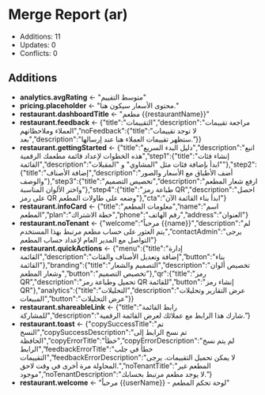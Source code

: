 # Merge Report (ar)

- Additions: 11
- Updates: 0
- Conflicts: 0

## Additions
- **analytics.avgRating** ← "متوسط التقييم"
- **pricing.placeholder** ← "محتوى الأسعار سيكون هنا."
- **restaurant.dashboardTitle** ← "مطعم {{restaurantName}}"
- **restaurant.feedback** ← {"title":"التقييمات","description":"مراجعة تقييمات العملاء وملاحظاتهم","noFeedback":{"title":"لا توجد تقييمات بعد","description":"ستظهر تقييمات العملاء هنا عند إرسالها."}}
- **restaurant.gettingStarted** ← {"title":"دليل البدء السريع","description":"اتبع هذه الخطوات لإعداد قائمة مطعمك الرقمية","step1":{"title":"إنشاء فئات القائمة","description":"ابدأ بإضافة فئات مثل \"المشاوي\" و \"المقبلات\""},"step2":{"title":"إضافة الأصناف","description":"أضف الأطباق مع الأسعار والصور والوصف"},"step3":{"title":"تخصيص التصميم","description":"ارفع شعار المطعم واختر الألوان المناسبة"},"step4":{"title":"طباعة رمز QR","description":"احصل على رمز QR وضعه على طاولات المطعم"},"cta":"ابدأ بناء القائمة الآن"}
- **restaurant.infoCard** ← {"title":"معلومات المطعم","name":"اسم المطعم","plan":"خطة الاشتراك","phone":"رقم الهاتف","address":"العنوان"}
- **restaurant.noTenant** ← {"welcome":"مرحباً {{name}}","description":"لم يتم العثور على حساب مطعم مرتبط بهذا المستخدم","contactAdmin":"يرجى التواصل مع المدير العام لإعداد حساب المطعم"}
- **restaurant.quickActions** ← {"menu":{"title":"إدارة القائمة","description":"إضافة وتعديل الأصناف والفئات","button":"بناء القائمة"},"branding":{"title":"التصميم والشعار","description":"تخصيص ألوان وشعار المطعم","button":"تخصيص التصميم"},"qr":{"title":"رمز QR","description":"تحميل وطباعة رمز QR للقائمة","button":"إنشاء رمز QR"},"analytics":{"title":"التحليلات","description":"عرض التقارير وتحليلات المبيعات","button":"عرض التحليلات"}}
- **restaurant.shareableLink** ← {"title":"رابط القائمة للمشاركة","description":"شارك هذا الرابط مع عملائك لعرض القائمة الرقمية."}
- **restaurant.toast** ← {"copySuccessTitle":"تم النسخ","copySuccessDescription":"تم نسخ الرابط إلى الحافظة","copyErrorTitle":"خطأ","copyErrorDescription":"لم يتم نسخ الرابط","feedbackErrorTitle":"خطأ في جلب التقييمات","feedbackErrorDescription":"لا يمكن تحميل التقييمات. يرجى المحاولة مرة أخرى في وقت لاحق.","noTenantTitle":"المطعم غير موجود","noTenantDescription":"لا يوجد مطعم مرتبط بحسابك."}
- **restaurant.welcome** ← "مرحباً {{userName}} - لوحة تحكم المطعم"
